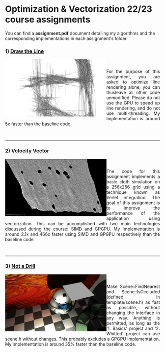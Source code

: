 # Optimization & Vectorization 22/23 course assignments

You can find a **assignment.pdf** document detailing my algorithms and the corresponding implementations in each assignment's folder.

<h3>1) <a target="_blank" rel="noopener noreferrer" href="https://github.com/gianmarcopicarella/ov-assignments-uu/tree/main/draw_the_line/optimized">Draw the Line</a></h3>
<img align="left" src="https://raw.githubusercontent.com/gianmarcopicarella/ov-assignments-uu/main/readme/draw_the_line.jpg?token=GHSAT0AAAAAACGZC3RUQRGOV2TACZNVJGWCZHKIHCQ" width="330">
&nbsp;
<p align="justify">For the purpose of this assignment, you are asked to optimize line rendering alone; 
you can thusleave all other code unmodified. Please do not use the GPU to speed up line rendering, 
and do not use multi-threading. My Implementation is around 5x faster than the baseline code. </p>
<br clear="left"/>

---

<h3>2) <a target="_blank" rel="noopener noreferrer" href="https://github.com/gianmarcopicarella/ov-assignments-uu/tree/main/velocity_vector/optimized">Velocity Vector</a></h3>
<img align="left" src="https://raw.githubusercontent.com/gianmarcopicarella/ov-assignments-uu/main/readme/velocity_vector.jpg?token=GHSAT0AAAAAACGZC3RV4UYPY2PAYNOTQTXSZHKIHXQ" width="330">
&nbsp;
<p align="justify"> The code for this assignment implements a basic cloth simulation on a 256x256 grid using a technique known as Verlet integration.
The goal of this assignment is to improve the performance of the application using vectorization. This can be accomplished with two main technologies discussed during the course: SIMD and GPGPU. My Implementation is around 2.1x and 466x faster using SIMD and GPGPU respectively than the baseline code.</p>
<br clear="left"/>

---

<h3>3) <a target="_blank" rel="noopener noreferrer" href="https://github.com/gianmarcopicarella/ov-assignments-uu/tree/main/not_a_drill/optimized">Not a Drill</a></h3>
<img align="left" src="https://raw.githubusercontent.com/gianmarcopicarella/ov-assignments-uu/main/readme/not_a_drill.jpg?token=GHSAT0AAAAAACGZC3RVK3UCTTPZF7BKXKQWZHKIIAQ" width="330">
&nbsp;
<p align="justify">Make Scene::FindNearest and Scene::IsOccluded (defined in template/scene.h) as fast as possible, without changing the interface in any way. Anything is
permitted, as long as the '1. Basics' project and '2. Whitted' project can use
scene.h without changes. This probably excludes a GPGPU implementation. My implementation is around 35% faster than the baseline code.</p>
<br clear="left"/>
